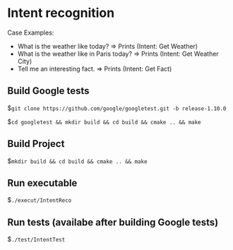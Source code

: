 # Intent recognition

Case Examples:
- What is the weather like today? => Prints (Intent: Get Weather)
- What is the weather like in Paris today? => Prints (Intent: Get Weather City)
- Tell me an interesting fact. => Prints (Intent: Get Fact)

## Build Google tests

$`git clone https://github.com/google/googletest.git -b release-1.10.0`

$`cd googletest && mkdir build && cd build && cmake .. && make`      


## Build Project

$`mkdir build && cd build && cmake .. && make`      

## Run executable
$`./execut/IntentReco`      

## Run tests (availabe after building Google tests)
$`./test/IntentTest`